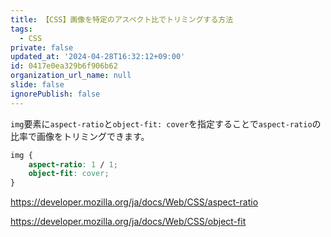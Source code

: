 ```yaml
---
title: 【CSS】画像を特定のアスペクト比でトリミングする方法
tags:
  - CSS
private: false
updated_at: '2024-04-28T16:32:12+09:00'
id: 0417e0ea329b6f906b62
organization_url_name: null
slide: false
ignorePublish: false
---
```

`img`要素に`aspect-ratio`と`object-fit: cover`を指定することで`aspect-ratio`の比率で画像をトリミングできます。

```css
img {
    aspect-ratio: 1 / 1;
    object-fit: cover;
}
```

https://developer.mozilla.org/ja/docs/Web/CSS/aspect-ratio

https://developer.mozilla.org/ja/docs/Web/CSS/object-fit
